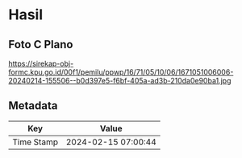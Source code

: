 # Hasil

## Foto C Plano

https://sirekap-obj-formc.kpu.go.id/00f1/pemilu/ppwp/16/71/05/10/06/1671051006006-20240214-155506--b0d397e5-f6bf-405a-ad3b-210da0e90ba1.jpg


## Metadata

| Key        | Value               |
| ---------- | ------------------- |
| Time Stamp | 2024-02-15 07:00:44 |



